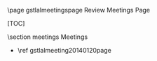 \page gstlalmeetingspage Review Meetings Page

[TOC]

\section meetings Meetings

- \ref gstlalmeeting20140120page
